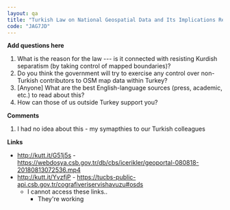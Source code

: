 ```yaml
---
layout: qa
title: "Turkish Law on National Geospatial Data and Its Implications Regarding OSM and the Community"
code: "JAG7JD"
---
```


**Add questions here**


1.  What is the reason for the law --- is it connected with resisting
    Kurdish separatism (by taking control of mapped boundaries)?
2.  Do you think the government will try to exercise any control over
    non-Turkish contributors to OSM map data within Turkey?
3.  \[Anyone\] What are the best English-language sources (press,
    academic, etc.) to read about this?
4.  How can those of us outside Turkey support you?


**Comments**


1.  I had no idea about this - my symapthies to our Turkish colleagues


**Links**


-   <http://kutt.it/G51j5s> -
    <https://webdosya.csb.gov.tr/db/cbs/icerikler/geoportal-080818-20180813072536.mp4>
-   <http://kutt.it/YvzfjP> -
    <https://tucbs-public-api.csb.gov.tr/cografiveriservishavuzu#osds>
    -   I cannot access these links..
        -   They're working

